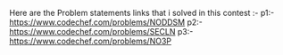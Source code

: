 Here are the Problem statements links that i solved in this contest :-
p1:-https://www.codechef.com/problems/NODDSM
p2:-https://www.codechef.com/problems/SECLN
p3:-https://www.codechef.com/problems/NO3P
